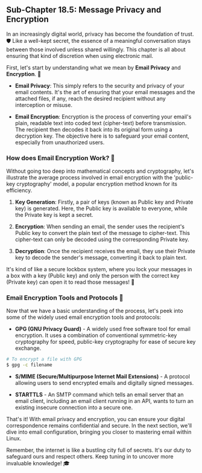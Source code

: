 ## Sub-Chapter 18.5: Message Privacy and Encryption

In an increasingly digital world, privacy has become the foundation of trust. 🛡️ Like a well-kept secret, the essence of a meaningful conversation stays between those involved unless shared willingly. This chapter is all about ensuring that kind of discretion when using electronic mail.

First, let's start by understanding what we mean by **Email Privacy** and **Encryption**. 🤔

- **Email Privacy**: This simply refers to the security and privacy of your email contents. It's the art of ensuring that your email messages and the attached files, if any, reach the desired recipient without any interception or misuse. 

- **Email Encryption**: Encryption is the process of converting your email's plain, readable text into coded text (cipher-text) before transmission. The recipient then decodes it back into its original form using a decryption key. The objective here is to safeguard your email content, especially from unauthorized users.

### How does Email Encryption Work? 🔐

Without going too deep into mathematical concepts and cryptography, let's illustrate the average process involved in email encryption with the 'public-key cryptography' model, a popular encryption method known for its efficiency. 

1. **Key Generation**: Firstly, a pair of keys (known as Public key and Private key) is generated. Here, the Public key is available to everyone, while the Private key is kept a secret.

2. **Encryption**: When sending an email, the sender uses the recipient's Public key to convert the plain text of the message to cipher-text. This cipher-text can only be decoded using the corresponding Private key.

3. **Decryption**: Once the recipient receives the email, they use their Private key to decode the sender's message, converting it back to plain text.

It's kind of like a secure lockbox system, where you lock your messages in a box with a key (Public key) and only the person with the correct key (Private key) can open it to read those messages! 🎁

### Email Encryption Tools and Protocols 🧰 

Now that we have a basic understanding of the process, let's peek into some of the widely used email encryption tools and protocols:

- **GPG (GNU Privacy Guard)** - A widely used free software tool for email encryption. It uses a combination of conventional symmetric-key cryptography for speed, public-key cryptography for ease of secure key exchange.
```bash
# To encrypt a file with GPG
$ gpg -c filename
```
- **S/MIME (Secure/Multipurpose Internet Mail Extensions)** - A protocol allowing users to send encrypted emails and digitally signed messages.
  
- **STARTTLS** - An SMTP command which tells an email server that an email client, including an email client running in an API, wants to turn an existing insecure connection into a secure one.

That's it! With email privacy and encryption, you can ensure your digital correspondence remains confidential and secure. In the next section, we'll dive into email configuration, bringing you closer to mastering email within Linux.

Remember, the internet is like a bustling city full of secrets. It's our duty to safeguard ours and respect others. Keep tuning in to uncover more invaluable knowledge! 🎓